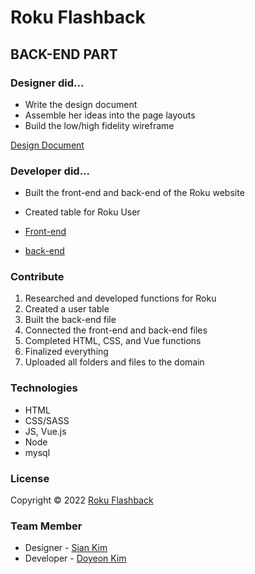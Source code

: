 # Roku Flashback

## BACK-END PART

### Designer did...

- Write the design document
- Assemble her ideas into the page layouts
- Build the low/high fidelity wireframe

[Design Document](https://docs.google.com/document/d/1HzWWX-GLPhrd_EcSika1dPjbJLcwLYBhMtkggzJA5fU/edit?usp=sharing)

### Developer did...

- Built the front-end and back-end of the Roku website
- Created table for Roku User

- [Front-end](https://github.com/dyk-doyeon/roku_flashback_frontend.git)
- [back-end](https://github.com/dyk-doyeon/rokuUMS.git)

### Contribute

1. Researched and developed functions for Roku
2. Created a user table
3. Built the back-end file
4. Connected the front-end and back-end files
5. Completed HTML, CSS, and Vue functions
6. Finalized everything
7. Uploaded all folders and files to the domain

### Technologies

- HTML
- CSS/SASS
- JS, Vue.js
- Node
- mysql

### License

Copyright © 2022 [Roku Flashback](https://github.com/dyk-doyeon/roku_flashback_frontend.git)

### Team Member

- Designer - [Sian Kim](https://github.com/sianmosey)
- Developer - [Doyeon Kim](https://github.com/dyk-doyeon)
